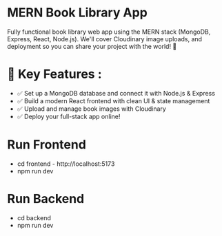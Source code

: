 # MERN Book Library App

Fully functional book library web app using the MERN stack (MongoDB, Express, React, Node.js). We'll cover Cloudinary image uploads, and deployment so you can share your project with the world! 🚀

# 📌 Key Features :
* ✅ Set up a MongoDB database and connect it with Node.js & Express
* ✅ Build a modern React frontend with clean UI & state management
* ✅ Upload and manage book images with Cloudinary
* ✅ Deploy your full-stack app online! 

# Run Frontend
* cd frontend -  http://localhost:5173
* npm run dev

# Run Backend
* cd backend
* npm run dev   
